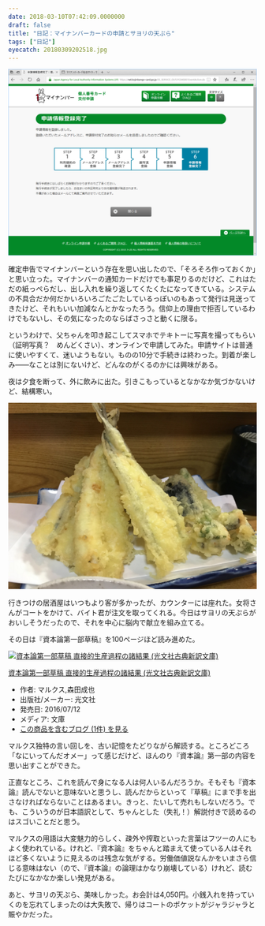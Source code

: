 ```yaml
---
date: 2018-03-10T07:42:09.0000000
draft: false
title: "日記：マイナンバーカードの申請とサヨリの天ぷら"
tags: ["日記"]
eyecatch: 20180309202518.jpg
---
```

<p><span itemscope itemtype="http://schema.org/Photograph"><img src="20180310071606.png" alt="f:id:daruyanagi:20180310071606p:plain" title="f:id:daruyanagi:20180310071606p:plain" class="hatena-fotolife" itemprop="image"></span></p><p>確定申告でマイナンバーという存在を思い出したので、「そろそろ作っておくか」と思い立った。マイナンバーの通知カードだけでも事足りるのだけど、これはただの紙っぺらだし、出し入れを繰り返してくたくたになってきている。システムの不具合だか何だかいろいろごたごたしているっぽいのもあって発行は見送ってきたけど、それもいい加減なんとかなったろう。信仰上の理由で拒否しているわけでもないし、その気になったのならばさっさと動くに限る。</p><p>というわけで、父ちゃんを叩き起こしてスマホでテキトーに写真を撮ってもらい（証明写真？　めんどくさい）、オンラインで申請してみた。申請サイトは普通に使いやすくて、迷いようもない。ものの10分で手続きは終わった。到着が楽しみ――なことは別にないけど、どんなのがくるのかには興味がある。</p><p>夜は夕食を断って、外に飲みに出た。引きこもっているとなかなか気づかないけど、結構寒い。</p><p><span itemscope itemtype="http://schema.org/Photograph"><img src="20180309202518.jpg" alt="f:id:daruyanagi:20180309202518j:plain" title="f:id:daruyanagi:20180309202518j:plain" class="hatena-fotolife" itemprop="image"></span></p><p>行きつけの居酒屋はいつもより客が多かったが、カウンターには座れた。女将さんがコートをかけて、バイト君が注文を取ってくれる。今日はサヨリの天ぷらがおいしそうだったので、それを中心に脳内で献立を組み立てる。</p><p>その日は『資本論第一部草稿』を100ページほど読み進めた。</p><p><div class="hatena-asin-detail"><a href="http://www.amazon.co.jp/exec/obidos/ASIN/4334753353/bestylesnet-22/"><img src="https://images-fe.ssl-images-amazon.com/images/I/41A72aEXvyL._SL160_.jpg" class="hatena-asin-detail-image" alt="資本論第一部草稿 直接的生産過程の諸結果 (光文社古典新訳文庫)" title="資本論第一部草稿 直接的生産過程の諸結果 (光文社古典新訳文庫)"></a><div class="hatena-asin-detail-info"><p class="hatena-asin-detail-title"><a href="http://www.amazon.co.jp/exec/obidos/ASIN/4334753353/bestylesnet-22/">資本論第一部草稿 直接的生産過程の諸結果 (光文社古典新訳文庫)</a></p><ul><li><span class="hatena-asin-detail-label">作者:</span> マルクス,森田成也</li><li><span class="hatena-asin-detail-label">出版社/メーカー:</span> 光文社</li><li><span class="hatena-asin-detail-label">発売日:</span> 2016/07/12</li><li><span class="hatena-asin-detail-label">メディア:</span> 文庫</li><li><a href="http://d.hatena.ne.jp/asin/4334753353/bestylesnet-22" target="_blank">この商品を含むブログ (1件) を見る</a></li></ul></div><div class="hatena-asin-detail-foot"></div></div></p><p>マルクス独特の言い回しを、古い記憶をたどりながら解読する。ところどころ「なにいってんだオメー」って感じだけど、ほんのり『資本論』第一部の内容を思い出すことができた。</p><p>正直なところ、これを読んで身になる人は何人いるんだろうか。そもそも『資本論』読んでないと意味ないと思うし、読んだからといって『草稿』にまで手を出さなければならないことはあるまい。きっと、たいして売れもしないだろう。でも、こういうのが日本語訳として、ちゃんとした（失礼！）解説付きで読めるのはスゴいことだと思う。</p><p>マルクスの用語は大変魅力的らしく、疎外や搾取といった言葉はフツーの人にもよく使われている。けれど、『資本論』をちゃんと踏まえて使っている人はそれほど多くないように見えるのは残念な気がする。労働価値説なんかをいまさら信じる意味はない（ので、『資本論』の論理はかなり崩壊している）けれど、読むたびになかなか楽しい発見がある。</p><p>あと、サヨリの天ぷら、美味しかった。お会計は4,050円。小銭入れを持っていくのを忘れてしまったのは大失敗で、帰りはコートのポケットがジャラジャラと賑やかだった。</p>

